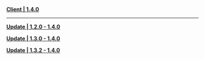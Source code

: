 **[Client | 1.4.0](https://hk4e-download.oss-cn-shanghai.aliyuncs.com/client_app/pc_mihoyo/20210317_67c8f1002bb26672/YuanShen_1.4.0.zip)**

---

**[Update | 1.2.0 - 1.4.0](https://hk4e-download.oss-cn-shanghai.aliyuncs.com/client_app/update/hk4e_cn/18/1.2.0_1.4.0_diff_s6wkdiZF.zip)**

**[Update | 1.3.0 - 1.4.0](https://hk4e-download.oss-cn-shanghai.aliyuncs.com/client_app/update/hk4e_cn/18/1.3.0_1.4.0_diff_ir2NV1xs.zip)**

**[Update | 1.3.2 - 1.4.0](https://hk4e-download.oss-cn-shanghai.aliyuncs.com/client_app/update/hk4e_cn/18/1.3.2_1.4.0_diff_8rY3a0Hs.zip)**
